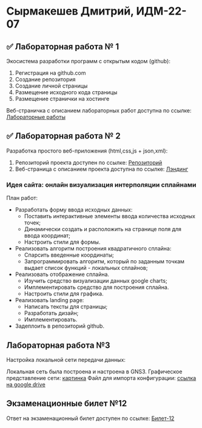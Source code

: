 # Сырмакешев Дмитрий, ИДМ-22-07

## ✅ Лабораторная работа № 1

Экосистема разработки программ с открытым кодом (github):

1. Регистрация на github.com
2. Создание репозитория
3. Создание личной страницы
4. Размещение исходного кода страницы
5. Размещение странички на хостинге

Веб-страничка с описанием лабораторных работ доступна по ссылке: [Лабораторные работы](https://divoskov.github.io/inet_labs/)

## ✅ Лабораторная работа № 2

Разработка простого веб-приложения (html,css,js + json,xml):

1. Репозиторий проекта доступен по ссылке: [Репозиторий](https://github.com/divoskov/inet_lab2)
2. Веб-страница с описанием проекта доступна по ссылке: [Лэндинг](https://divoskov.github.io/inet_lab2/)

### Идея сайта: онлайн визуализация интерполяции сплайнами
План работ:
* Разработать форму ввода исходных данных:
  + Поставить интерактивные элементы ввода количества исходных точек;
  + Динамически создать и расположить на странице поля для ввода координат;
  + Настроить стили для формы.
* Реализовать алгоритм построения квадратичного сплайна:
  + Спарсить введенные координаты;
  + Запрограммировать алгоритм, который по заданным точкам выдает список функций - локальных сплайнов;
* Реализовать отображение сплайна.
  + Изучить средство визуализации данных google charts;
  + Имплементировать средство для построения сплайна.
  + Настроить стили для графика.
* Реализовать landing page:
  + Написать тексты для страницы;
  + Разработать дизайн;
  + Имплементировать.
* Задеплоить в репозиторий github.

## Лабораторная работа №3

Настройка локальной сети передачи данных:

Локальная сеть была построена и настроена в GNS3.
Графическое представление сети: [картинка](https://github.com/divoskov/inet_labs/blob/main/scrnsht.png)
Файл для импорта конфигурации: [ссылка на google drive](https://drive.google.com/drive/folders/1lyq3YGRuK1nAnVEorGhXMHKcW59VxNZY?usp=sharing)

##  Экзаменационные билет №12

Ответ на экзаменационный билет доступен по ссылке: [Билет-12](https://github.com/stankin/inet-2022/wiki/exam12)
